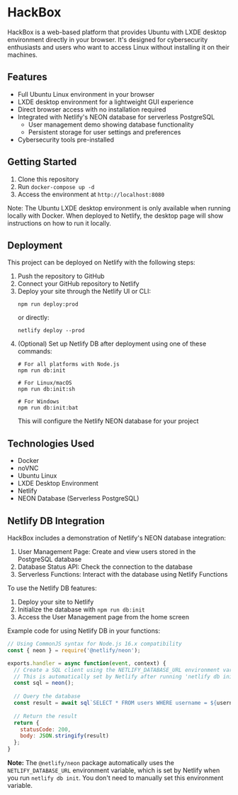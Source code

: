 # HackBox

HackBox is a web-based platform that provides Ubuntu with LXDE desktop environment directly in your browser. It's designed for cybersecurity enthusiasts and users who want to access Linux without installing it on their machines.

## Features

- Full Ubuntu Linux environment in your browser
- LXDE desktop environment for a lightweight GUI experience
- Direct browser access with no installation required
- Integrated with Netlify's NEON database for serverless PostgreSQL
  - User management demo showing database functionality
  - Persistent storage for user settings and preferences
- Cybersecurity tools pre-installed

## Getting Started

1. Clone this repository
2. Run `docker-compose up -d`
3. Access the environment at `http://localhost:8080`

Note: The Ubuntu LXDE desktop environment is only available when running locally with Docker. When deployed to Netlify, the desktop page will show instructions on how to run it locally.

## Deployment

This project can be deployed on Netlify with the following steps:

1. Push the repository to GitHub
2. Connect your GitHub repository to Netlify
3. Deploy your site through the Netlify UI or CLI:
   ```
   npm run deploy:prod
   ```
   or directly:
   ```
   netlify deploy --prod
   ```
4. (Optional) Set up Netlify DB after deployment using one of these commands:
   ```
   # For all platforms with Node.js
   npm run db:init
   
   # For Linux/macOS
   npm run db:init:sh
   
   # For Windows
   npm run db:init:bat
   ```
   This will configure the Netlify NEON database for your project

## Technologies Used

- Docker
- noVNC
- Ubuntu Linux
- LXDE Desktop Environment
- Netlify
- NEON Database (Serverless PostgreSQL)

## Netlify DB Integration

HackBox includes a demonstration of Netlify's NEON database integration:

1. User Management Page: Create and view users stored in the PostgreSQL database
2. Database Status API: Check the connection to the database
3. Serverless Functions: Interact with the database using Netlify Functions

To use the Netlify DB features:

1. Deploy your site to Netlify
2. Initialize the database with `npm run db:init`
3. Access the User Management page from the home screen

Example code for using Netlify DB in your functions:

```javascript
// Using CommonJS syntax for Node.js 16.x compatibility
const { neon } = require('@netlify/neon');

exports.handler = async function(event, context) {
  // Create a SQL client using the NETLIFY_DATABASE_URL environment variable
  // This is automatically set by Netlify after running 'netlify db init'
  const sql = neon();
  
  // Query the database
  const result = await sql`SELECT * FROM users WHERE username = ${username}`;
  
  // Return the result
  return {
    statusCode: 200,
    body: JSON.stringify(result)
  };
}
```

**Note:** The `@netlify/neon` package automatically uses the `NETLIFY_DATABASE_URL` environment variable, which is set by Netlify when you run `netlify db init`. You don't need to manually set this environment variable.